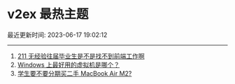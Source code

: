 # v2ex 最热主题

最近更新时间: 2023-06-17 19:02:12

--- 
1. [211 无经验往届毕业生是不是找不到前端工作啊](https://www.v2ex.com/t/949439) 
2. [Windows 上最好用的虚拟机是哪个？](https://www.v2ex.com/t/949474) 
3. [学生要不要分期买二手 MacBook Air M2?](https://www.v2ex.com/t/949510) 
